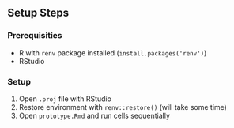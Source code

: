 ## Setup Steps

### Prerequisities

- R with `renv` package installed (`install.packages('renv')`)
- RStudio

### Setup

1. Open `.proj` file with RStudio
2. Restore environment with `renv::restore()` (will take some time)
3. Open `prototype.Rmd` and run cells sequentially
